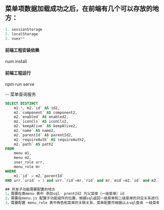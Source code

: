 ## 菜单项数据加载成功之后，在前端有几个可以存放的地方：

```java
1. sessionStorage
2. localStorage
3. vuex**
```
####  前端工程安装依赖

num install

####  前端工程运行

npm run serve



-- 菜单查询服务
```SQL
SELECT DISTINCT
	m1.*, m2.`id` AS id2,
	m2.`component` AS component2,
	m2.`enabled` AS enabled2,
	m2.`iconCls` AS iconCls2,
	m2.`keepAlive` AS keepAlive2,
	m2.`name` AS name2,
	m2.`parentId` AS parentId2,
	m2.`requireAuth` AS requireAuth2,
	m2.`path` AS path2
FROM
	menu m1,
	menu m2,
	user_role urr,
	menu_role mr
WHERE
	m1.`id` = m2.`parentId`
AND urr.`urid` = 3 and urr.`rid`=mr.`rid` and mr.`mid`=m2.`id` and m2.`enabled`=true order by m1.`id`,m2.`id`

## 开发子功能需要配置的地方
1，需要在表menu 表中 添加sql  prentId2 为父菜单（一级菜单）id
2，需要在menu.js 配置子功能组件的位置，根据sql返回一级菜单和二级菜单的对应关系进行展示。
3，需要配置 menu_role 表中角色和菜单的关联关系，菜单配置可根据以上sql查询 一级菜单和二级菜单的展示内容。

```
